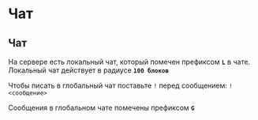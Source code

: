 # Чат

## Чат <a href="#chat" id="chat"></a>

На сервере есть локальный чат, который помечен префиксом **`L`** в чате. Локальный чат действует в радиусе **`100 блоков`**

Чтобы писать в глобальный чат поставьте `!` перед сообщением: `!<сообщение>`

Сообщения в глобальном чате помечены префиксом **`G`**
